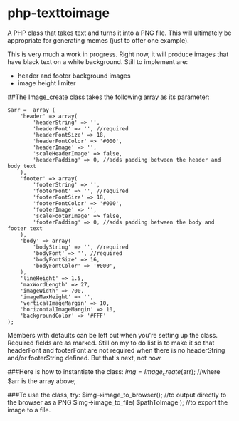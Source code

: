 # php-texttoimage
A PHP class that takes text and turns it into a PNG file.  This will ultimately be appropriate for generating memes (just to offer one example).

This is very much a work in progress.  Right now, it will produce images that have black text on a white background.  Still to implement are:
* header and footer background images
* image height limiter

##The Image_create class takes the following array as its parameter:

	$arr = 	array (
		'header' => array(
			'headerString' => '',
			'headerFont' => '', //required
			'headerFontSize' => 18,
			'headerFontColor' => '#000',
			'headerImage' => '',
			'scaleHeaderImage' => false,
			'headerPadding' => 0, //adds padding between the header and body text
		),
		'footer' => array(
			'footerString' => '',
			'footerFont' => '', //required
			'footerFontSize' => 18,
			'footerFontColor' => '#000',
			'footerImage' => '',
			'scaleFooterImage' => false,
			'footerPadding' => 0, //adds padding between the body and footer text
		),
		'body' => array(
			'bodyString' => '', //required
			'bodyFont' => '', //required
			'bodyFontSize' => 16,
			'bodyFontColor' => '#000',
		),
		'lineHeight' => 1.5,
		'maxWordLength' => 27,
		'imageWidth' => 700,
		'imageMaxHeight' => '',
		'verticalImageMargin' => 10,
		'horizontalImageMargin' => 10,
		'backgroundColor' => '#FFF'
	);

Members with defaults can be left out when you're setting up the class. Required fields are as marked.  Still on my to do list is to make it so that headerFont and footerFont are not required when there is no headerString and/or footerString defined.  But that's next, not now.

###Here is how to instantiate the class:
	$img = Image_create($arr); //where $arr is the array above;

###To use the class, try:
	$img->image_to_browser(); //to output directly to the browser as a PNG
	$img->image_to_file( $pathToImage ); //to export the image to a file.
